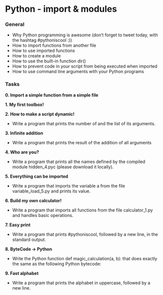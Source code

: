 # Python - import & modules

### General

- Why Python programming is awesome (don’t forget to tweet today, with the hashtag #pythoniscool :))
- How to import functions from another file
- How to use imported functions
- How to create a module
- How to use the built-in function dir()
- How to prevent code in your script from being executed when imported
- How to use command line arguments with your Python programs

### Tasks

**0. Import a simple function from a simple file**

**1. My first toolbox!**

**2. How to make a script dynamic!**
- Write a program that prints the number of and the list of its arguments.

**3. Infinite addition**
- Write a program that prints the result of the addition of all arguments

**4. Who are you?**
- Write a program that prints all the names defined by the compiled module hidden_4.pyc (please download it locally).

**5. Everything can be imported**
- Write a program that imports the variable a from the file variable_load_5.py and prints its value.

**6. Build my own calculator!**
- Write a program that imports all functions from the file calculator_1.py and handles basic operations.

**7. Easy print**
- Write a program that prints #pythoniscool, followed by a new line, in the standard output.

**8. ByteCode -> Python**
- Write the Python function def magic_calculation(a, b): that does exactly the same as the following Python bytecode:

**9. Fast alphabet**
- Write a program that prints the alphabet in uppercase, followed by a new line.